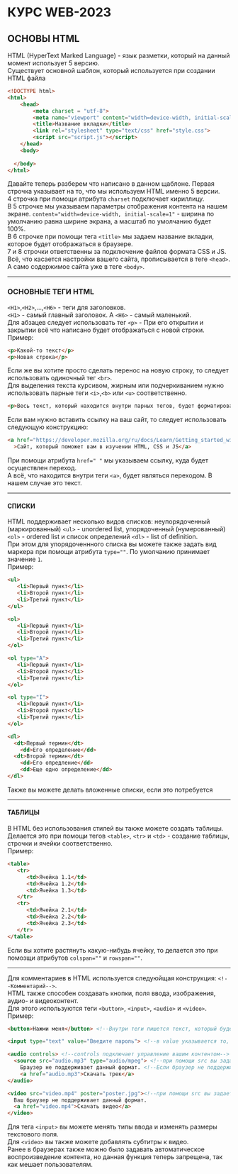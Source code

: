 # КУРС WEB-2023

## ОСНОВЫ HTML
HTML (HyperText Marked Language) - язык разметки, который на данный момент использует 5 версию. \
Существует основной шаблон, который используется при создании HTML файла
```HTML
<!DOCTYPE html>
<html>
	<head>
		<meta charset = "utf-8">
		<meta name="viewport" content="width=device-width, initial-scale=1">
		<title>Название вкладки</title>
		<link rel="stylesheet" type="text/css" href="style.css">
		<script src="script.js"></script>
	</head>
	<body>
    
  </body>
</html>
```

Давайте теперь разберем что написано в данном щаблоне. Первая строчка указывает на то, что мы используем HTML именно 5 версии.\
4 строчка при помощи атрибута `charset` подключает кириллицу.\
В 5 строчке мы указываем параметры отображения контента на нашем экране. `content="width=device-width, initial-scale=1"` - ширина по умолчанию равна ширине экрана, а масштаб по умолчанию будет 100%.\
В 6 строчке при помощи тега `<title>` мы задаем название вкладки, которое будет отображаться в браузере.\
7 и 8 строчки ответственны за подключение файлов формата CSS и JS.\
Всё, что касается настройки вашего сайта, прописывается в теге `<head>`. А само содержимое сайта уже в теге `<body>`.
***
### ОСНОВНЫЕ ТЕГИ HTML
`<H1>`,`<H2>`,...,`<H6>` - теги для заголовков.\
`<H1>` - самый главный заголовок. А `<H6>` - самый маленький.\
Для абзацев следует использовать тег `<p>` - При его открытии и закрытии всё что написано будет отображаться с новой строки. Пример:
```HTML
<p>Какой-то текст</p>
<p>Новая строка</p>
```
Если же вы хотите просто сделать перенос на новую строку, то следует использовать одиночный тег `<br>`.\
Для выделения текста курсивом, жирным или подчеркиванием нужно использовать парные теги `<i>`,`<b>` или `<u>` соответственно.
```HTML
<p>Весь текст, который находится внутри парных тегов, будет форматирован как <b>жирный</b>, <i>курсив</i> или <u>подчеркнутый</u></p>
```
Если вам нужно вставить ссылку на ваш сайт, то следует использовать следующую конструкцию:
```HTML
<a href="https://developer.mozilla.org/ru/docs/Learn/Getting_started_with_the_web"
  >Cайт, который поможет вам в изучении HTML, CSS и JS</a>
```
При помощи атрибута `href=" "` мы указываем ссылку, куда будет осуществлен переход.\
А всё, что находится внутри теги `<a>`, будет являться переходом. В нашем случае это текст.
***
#### СПИСКИ
HTML поддерживает несколько видов списков: неупорядоченный (маркированный) `<ul>` - unordered list, упорядоченный (нумерованный) `<ol>` - ordered list и список определений `<dl>` - list of definition.\
При этом для упорядоченнного списка вы можете также задать вид маркера при помощи атрибута `type=""`. По умолчанию принимает значение `1`.\
Пример:
```HTML
<ul>
   <li>Первый пункт</li>
   <li>Второй пункт</li>
   <li>Третий пункт</li>
</ul>

<ol>
   <li>Первый пункт</li>
   <li>Второй пункт</li>
   <li>Третий пункт</li>
</ol>

<ol type="A">
   <li>Первый пункт</li>
   <li>Второй пункт</li>
   <li>Третий пункт</li>
</ol>

<ol type="I">
   <li>Первый пункт</li>
   <li>Второй пункт</li>
   <li>Третий пункт</li>
</ol>

<dl>
  <dt>Первый термин</dt>
    <dd>Его определение</dd>
  <dt>Второй термин</dt>
    <dd>Его опредление</dd>
    <dd>Еще одно определение</dd>
</dl>
```
Также вы можете делать вложенные списки, если это потребуется
***
#### ТАБЛИЦЫ 
В HTML без использования стилей вы также можете создать таблицы. Делается это при помощи тегов `<table>`, `<tr>` и `<td>` - создание таблицы, строчки и ячейки соответственно.\
Пример:
```HTML
<table>
   <tr>
      <td>Ячейка 1.1</td>
      <td>Ячейка 1.2</td>
      <td>Ячейка 1.3</td>
   </tr>
   <tr>
      <td>Ячейка 2.1</td>
      <td>Ячейка 2.2</td>
      <td>Ячейка 2.3</td>
   </tr>
</table>
```
Если вы хотите растянуть какую-нибудь ячейку, то делается это при помозщи атрибутов `colspan=""` и `rowspan=""`.
***
Для комментариев в HTML используется следуюйщая конструкция: `<!--Комментарий-->`.\
HTML также способен создавать кнопки, поля ввода, изображения, аудио- и видеоконтент.\
Для этого используются теги `<button>`, `<input>`, `<audio>` и `<video>`.\
Пример:
```HTML
<button>Нажми меня</button> <!--Внутри теги пишется текст, который будет отображаться на вашей кнопке-->

<input type="text" value="Введите пароль"> <!--в value указывается то, что будет находится в поле изначально-->

<audio controls> <!--controls подключает управление вашим контентом-->
  <source src="audio.mp3" type="audio/mpeg"> <!--при помощи src вы задаете путь до вашего файла, а при помощи type указываете тип файла-->
    Браузер не поддерживает данный формат. <!--Если браузер не поддерживает формат файла, то вы можете дать ссылку на скачивание файла-->
    <a href="audio.mp3">Скачать трек</a>
</audio>

<video src="video.mp4" poster="poster.jpg"><!--при помощи src вы задаете путь до вашего файла, а poster - изображение до начала воспроизведения-->
  Ваш браузер не поддерживает данный формат. 
  <a href="video.mp4">Скачать видео</a>
</video>
```
Для тега `<input>` вы можете менять типы ввода и изменять размеры текстового поля.\
Для `<video>` вы также можете добавлять субтитры к видео.\
Ранее в браузерах также можно было задавать автоматическое воспроизведение контента, но данная функция теперь запрещена, так как мешает пользователям.
